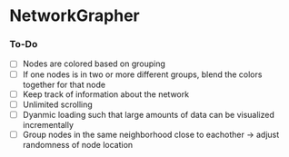 # NetworkGrapher


### To-Do
- [ ] Nodes are colored based on grouping
- [ ] If one nodes is in two or more different groups, blend the colors together for that node
- [ ] Keep track of information about the network
- [ ] Unlimited scrolling 
- [ ] Dyanmic loading such that large amounts of data can be visualized incrementally
- [ ] Group nodes in the same neighborhood close to eachother -> adjust randomness of node location
